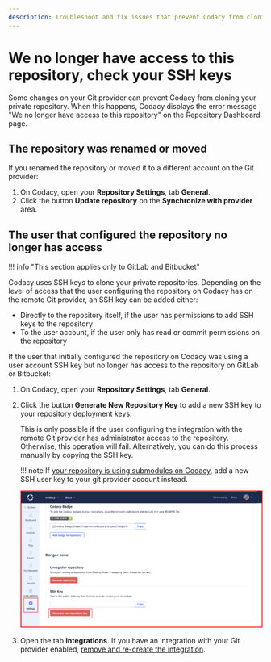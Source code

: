 ```yaml
---
description: Troubleshoot and fix issues that prevent Codacy from cloning your private repository, such as moving the repository or changing the permissions of the user that added the repository to Codacy.
---
```


# We no longer have access to this repository, check your SSH keys

Some changes on your Git provider can prevent Codacy from cloning your private repository. When this happens, Codacy displays the error message "We no longer have access to this repository" on the Repository Dashboard page.

## The repository was renamed or moved

If you renamed the repository or moved it to a different account on the Git provider:

1.  On Codacy, open your **Repository Settings**, tab **General**.
1.  Click the button **Update repository** on the **Synchronize with provider** area.

## The user that configured the repository no longer has access

!!! info "This section applies only to GitLab and Bitbucket"

Codacy uses SSH keys to clone your private repositories. Depending on the level of access that the user configuring the repository on Codacy has on the remote Git provider, an SSH key can be added either:

-   Directly to the repository itself, if the user has permissions to add SSH keys to the repository
-   To the user account, if the user only has read or commit permissions on the repository

If the user that initially configured the repository on Codacy was using a user account SSH key but no longer has access to the repository on GitLab or Bitbucket:

1.  On Codacy, open your **Repository Settings**, tab **General**.
1.  Click the button **Generate New Repository Key** to add a new SSH key to your repository deployment keys.

    This is only possible if the user configuring the integration with the remote Git provider has administrator access to the repository. Otherwise, this operation will fail. Alternatively, you can do this process manually by copying the SSH key.

    !!! note
        If [your repository is using submodules on Codacy](../../repositories-configure/using-submodules.md), add a new SSH user key to your git provider account instead.

    ![Generate new key](images/we-no-longer-have-access-to-this-repository-new-key.png)

1.  Open the tab **Integrations**. If you have an integration with your Git provider enabled, [remove and re-create the integration](why-did-codacy-stop-commenting-on-pull-requests.md).
